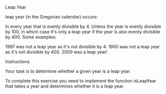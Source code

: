 Leap Year

leap year (in the Gregorian calendar) occurs:

In every year that is evenly divisible by 4.
Unless the year is evenly divisible by 100, in which case it's only a leap year if the year is also evenly divisible by 400.
Some examples:

1997 was not a leap year as it's not divisible by 4.
1900 was not a leap year as it's not divisible by 400.
2000 was a leap year!

Instructions

Your task is to determine whether a given year is a leap year.

To complete this exercise you need to implement the function isLeapYear that takes a year and determines whether it is a leap year.